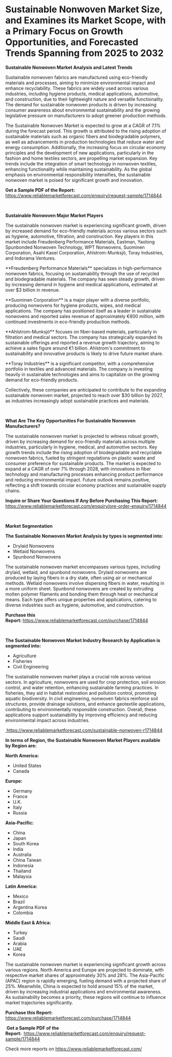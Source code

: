 <p><h1>Sustainable Nonwoven Market Size, and Examines its Market Scope, with a Primary Focus on Growth Opportunities, and Forecasted Trends Spanning from 2025 to 2032</h1></p><p><strong>Sustainable Nonwoven Market Analysis and Latest Trends</strong></p>
<p><p>Sustainable nonwoven fabrics are manufactured using eco-friendly materials and processes, aiming to minimize environmental impact and enhance recyclability. These fabrics are widely used across various industries, including hygiene products, medical applications, automotive, and construction, due to their lightweight nature and versatile functionality. The demand for sustainable nonwoven products is driven by increasing consumer awareness about environmental sustainability and the growing legislative pressure on manufacturers to adopt greener production methods.</p><p>The Sustainable Nonwoven Market is expected to grow at a CAGR of 7.1% during the forecast period. This growth is attributed to the rising adoption of sustainable materials such as organic fibers and biodegradable polymers, as well as advancements in production technologies that reduce water and energy consumption. Additionally, the increasing focus on circular economy principles and the development of new applications, particularly in the fashion and home textiles sectors, are propelling market expansion. Key trends include the integration of smart technology in nonwoven textiles, enhancing functionality while maintaining sustainability. As the global emphasis on environmental responsibility intensifies, the sustainable nonwoven market is poised for significant growth and innovation.</p></p>
<p><strong>Get a Sample PDF of the Report:&nbsp;</strong> <a href="https://www.reliablemarketforecast.com/enquiry/request-sample/1714844?utm_campaign=1906&utm_medium=2&utm_source=Github&utm_content=ia&utm_term=11012025&utm_id=sustainable-nonwoven">https://www.reliablemarketforecast.com/enquiry/request-sample/1714844</a></p>
<p>&nbsp;</p>
<p><strong>Sustainable Nonwoven Major Market Players</strong></p>
<p><p>The sustainable nonwoven market is experiencing significant growth, driven by increased demand for eco-friendly materials across various sectors such as hygiene, automotive, filtration, and construction. Key players in this market include Freudenberg Performance Materials, Eastman, Yaolong Spunbonded Nonwoven Technology, WPT Nonwovens, Suominen Corporation, Asahi Kasei Corporation, Ahlstrom-Munksjö, Toray Industries, and Indorama Ventures.</p><p>**Freudenberg Performance Materials** specializes in high-performance nonwoven fabrics, focusing on sustainability through the use of recycled and biodegradable materials. The company has seen steady growth, driven by increasing demand in hygiene and medical applications, estimated at over $3 billion in revenue.</p><p>**Suominen Corporation** is a major player with a diverse portfolio, producing nonwovens for hygiene products, wipes, and medical applications. The company has positioned itself as a leader in sustainable nonwovens and reported sales revenue of approximately €800 million, with continued investments in eco-friendly production methods.</p><p>**Ahlstrom-Munksjö** focuses on fiber-based materials, particularly in filtration and medical sectors. The company has strategically expanded its sustainable offerings and reported a revenue growth trajectory, aiming to achieve a sales figure around €1 billion. Ahlstrom's commitment to sustainability and innovative products is likely to drive future market share.</p><p>**Toray Industries** is a significant competitor, with a comprehensive portfolio in textiles and advanced materials. The company is investing heavily in sustainable technologies and aims to capitalize on the growing demand for eco-friendly products.</p><p>Collectively, these companies are anticipated to contribute to the expanding sustainable nonwoven market, projected to reach over $30 billion by 2027, as industries increasingly adopt sustainable practices and materials.</p></p>
<p>&nbsp;</p>
<p><strong>What Are The Key Opportunities For Sustainable Nonwoven Manufacturers?</strong></p>
<p><p>The sustainable nonwoven market is projected to witness robust growth, driven by increasing demand for eco-friendly materials across multiple industries, particularly in hygiene, medical, and automotive sectors. Key growth trends include the rising adoption of biodegradable and recyclable nonwoven fabrics, fueled by stringent regulations on plastic waste and consumer preference for sustainable products. The market is expected to expand at a CAGR of over 7% through 2028, with innovations in fiber technology and manufacturing processes enhancing product performance and reducing environmental impact. Future outlook remains positive, reflecting a shift towards circular economy practices and sustainable supply chains.</p></p>
<p><strong>Inquire or Share Your Questions If Any Before Purchasing This Report:</strong> <a href="https://www.reliablemarketforecast.com/enquiry/pre-order-enquiry/1714844?utm_campaign=1906&utm_medium=2&utm_source=Github&utm_content=ia&utm_term=11012025&utm_id=sustainable-nonwoven">https://www.reliablemarketforecast.com/enquiry/pre-order-enquiry/1714844</a></p>
<p>&nbsp;</p>
<p><strong>Market Segmentation</strong></p>
<p><strong>The Sustainable Nonwoven Market Analysis by types is segmented into:</strong></p>
<p><ul><li>Drylaid Nonwovens</li><li>Wetlaid Nonwovens</li><li>Spunbond Nonwovens</li></ul></p>
<p><p>The sustainable nonwoven market encompasses various types, including drylaid, wetlaid, and spunbond nonwovens. Drylaid nonwovens are produced by laying fibers in a dry state, often using air or mechanical methods. Wetlaid nonwovens involve dispersing fibers in water, resulting in a more uniform sheet. Spunbond nonwovens are created by extruding molten polymer filaments and bonding them through heat or mechanical means. Each type offers unique properties and applications, catering to diverse industries such as hygiene, automotive, and construction.</p></p>
<p><strong>Purchase this Report:&nbsp;</strong><a href="https://www.reliablemarketforecast.com/purchase/1714844?utm_campaign=1906&utm_medium=2&utm_source=Github&utm_content=ia&utm_term=11012025&utm_id=sustainable-nonwoven">https://www.reliablemarketforecast.com/purchase/1714844</a></p>
<p>&nbsp;</p>
<p><strong>The Sustainable Nonwoven Market Industry Research by Application is segmented into:</strong></p>
<p><ul><li>Agriculture</li><li>Fisheries</li><li>Civil Engineering</li></ul></p>
<p><p>The sustainable nonwoven market plays a crucial role across various sectors. In agriculture, nonwovens are used for crop protection, soil erosion control, and water retention, enhancing sustainable farming practices. In fisheries, they aid in habitat restoration and pollution control, promoting aquatic biodiversity. In civil engineering, nonwoven fabrics reinforce soil structures, provide drainage solutions, and enhance geotextile applications, contributing to environmentally responsible construction. Overall, these applications support sustainability by improving efficiency and reducing environmental impact across industries.</p></p>
<p><a href="https://www.reliablemarketforecast.com/sustainable-nonwoven-r1714844?utm_campaign=1906&utm_medium=2&utm_source=Github&utm_content=ia&utm_term=11012025&utm_id=sustainable-nonwoven">&nbsp;https://www.reliablemarketforecast.com/sustainable-nonwoven-r1714844</a></p>
<p><strong>In terms of Region, the Sustainable Nonwoven Market Players available by Region are:</strong></p>
<p>
    <p> <strong> North America: </strong>
        <ul>
            <li>United States</li>
            <li>Canada</li>
        </ul>
        </p> 
    <p> <strong> Europe: </strong>
        <ul>
            <li>Germany</li>
            <li>France</li>
            <li>U.K.</li>
            <li>Italy</li>
            <li>Russia</li>
        </ul>
        </p> 
    <p> <strong> Asia-Pacific: </strong>
        <ul>
            <li>China</li>
            <li>Japan</li>
            <li>South Korea</li>
            <li>India</li>
            <li>Australia</li>
            <li>China Taiwan</li>
            <li>Indonesia</li>
            <li>Thailand</li>
            <li>Malaysia</li>
        </ul>
        </p> 
    <p> <strong> Latin America: </strong>
        <ul>
            <li>Mexico</li>
            <li>Brazil</li>
            <li>Argentina Korea</li>
            <li>Colombia</li>
        </ul>
        </p> 
    <p> <strong> Middle East & Africa: </strong>
        <ul>
            <li>Turkey</li>
            <li>Saudi</li>
            <li>Arabia</li>
            <li>UAE</li>
            <li>Korea</li>
        </ul>
    </p>
    </p>
<p><p>The sustainable nonwoven market is experiencing significant growth across various regions. North America and Europe are projected to dominate, with respective market shares of approximately 30% and 28%. The Asia-Pacific (APAC) region is rapidly emerging, fueling demand with a projected share of 25%. Meanwhile, China is expected to hold around 15% of the market, driven by increasing industrial applications and environmental awareness. As sustainability becomes a priority, these regions will continue to influence market trajectories significantly.</p></p>
<p><strong>Purchase this Report: </strong><a href="https://www.reliablemarketforecast.com/purchase/1714844?utm_campaign=1906&utm_medium=2&utm_source=Github&utm_content=ia&utm_term=11012025&utm_id=sustainable-nonwoven">https://www.reliablemarketforecast.com/purchase/1714844</a></p>
<p>&nbsp;<strong>Get a Sample PDF of the Report:&nbsp;&nbsp;</strong><a href="https://www.reliablemarketforecast.com/enquiry/request-sample/1714844?utm_campaign=1906&utm_medium=2&utm_source=Github&utm_content=ia&utm_term=11012025&utm_id=sustainable-nonwoven">https://www.reliablemarketforecast.com/enquiry/request-sample/1714844</a></p>
<p><strong></strong></p>
<p>Check more reports on <a href="https://www.reliablemarketforecast.com/?utm_campaign=1906&utm_medium=2&utm_source=Github&utm_content=ia&utm_term=11012025&utm_id=sustainable-nonwoven">https://www.reliablemarketforecast.com/</a></p>
